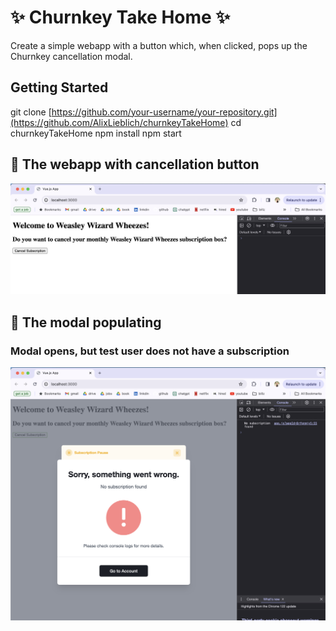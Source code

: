 # :sparkles: Churnkey Take Home :sparkles:

Create a simple webapp with a button which, when clicked, pops up the Churnkey cancellation modal.

## Getting Started
git clone [https://github.com/your-username/your-repository.git](https://github.com/AlixLieblich/churnkeyTakeHome)
cd churnkeyTakeHome
npm install
npm start
## 📸 The webapp with cancellation button
![Webapp](screenshots/webapp.png)

## 📸 The modal populating
### Modal opens, but test user does not have a subscription
![Modal](screenshots/modal.png)

